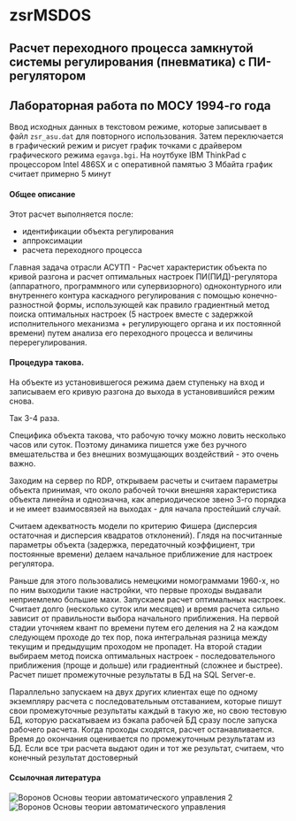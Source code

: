 # zsrMSDOS
Расчет переходного процесса замкнутой системы регулирования (пневматика) с ПИ-регулятором
----------------
Лабораторная работа по МОСУ 1994-го года
----
Ввод исходных данных в текстовом режиме, которые записывает в файл `zsr_asu.dat` для повторного использования. Затем переключается в графический режим и рисует график точками с драйвером графического режима `egavga.bgi`. На ноутбуке IBM ThinkPad с процессором Intel 486SX и с оперативной памятью 3 Мбайта график считает примерно 5 минут

#### Общее описание

Этот расчет выполняется после:
 - идентификации объекта регулирования
 - аппроксимации
 - расчета переходного процесса

Главная задача отрасли АСУТП -
Расчет характеристик объекта по кривой разгона и расчет оптимальных настроек ПИ(ПИД)-регулятора
(аппаратного, программного или супервизорного)
одноконтурного или внутреннего контура каскадного регулирования с помощью конечно-разностной формы,
использующей как правило градиентный метод поиска оптимальных настроек
(5 настроек вместе с задержкой исполнительного механизма + регулирующего органа и их постоянной времени)
путем анализа его переходного процесса и величины перерегулирования.

#### Процедура такова.

На объекте из установившегося режима даем ступеньку на вход и записываем его кривую разгона до выхода
в установившийся режим снова.

Так 3-4 раза.

Специфика объекта такова, что рабочую точку можно ловить несколько часов или суток.
Поэтому динамика пишется уже без ручного вмешательства и без внешних возмущающих воздействий -
это очень важно.

Заходим на сервер по RDP, открываем расчеты и считаем параметры объекта принимая,
 что около рабочей точки внешняя характеристика объекта линейна и однозначна,
 как апериодическое звено 3-го порядка и не имеет взаимосвязей на выходах - для начала простейший случай.

Считаем адекватность модели по критерию Фишера (дисперсия остаточная и дисперсия квадратов отклонений).
Глядя на посчитанные параметры объекта (задержка, передаточный коэффициент, три постоянные времени)
делаем начальное приближение для настроек регулятора.

Раньше для этого пользовались немецкими номограммами 1960-х, но по ним выходили такие настройки,
что первые проходы выдавали неприемлемо большие махи. Запускаем расчет оптимальных настроек.
Считает долго (несколько суток или месяцев) и время расчета сильно зависит от правильности
выбора начального приближения. На первой стадии уточняем квант по времени путем его деления на
2 на каждом следующем проходе до тех пор, пока интегральная разница между текущим и предыдущим
проходом не пропадет. На второй стадии выбираем метод поиска оптимальных настроек -
последовательного приближения (проще и дольше) или градиентный (сложнее и быстрее).
Расчет пишет промежуточные результаты в БД на SQL Server-е.

Параллельно запускаем на двух других клиентах еще по одному экземпляру расчета с последовательным отставанием,
которые пишут свои промежуточные результаты каждый в такую же, но свою тестовую БД,
которую раскатываем из бэкапа рабочей БД сразу после запуска рабочего расчета.
Когда проходы сходятся, расчет останавливается. Время до окончания оценивается по промежуточным результатам из БД.
Если все три расчета выдают один и тот же результат, считаем, что конечный результат достоверный

#### Ссылочная литература

![Воронов Основы теории автоматического управления 2](https://user-images.githubusercontent.com/104857185/169300447-36c1207a-5957-4198-96ac-d02bae81e7b2.png)
![Воронов Основы теории автоматического управления](https://user-images.githubusercontent.com/104857185/169300481-d2fbcb78-5a43-4c2d-bca1-ea81d094a141.jpg)
